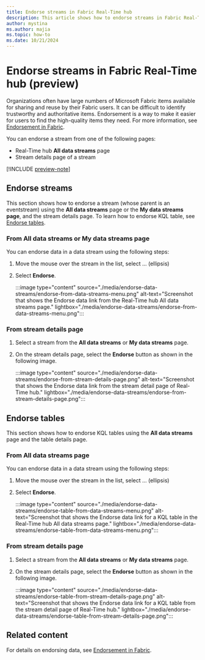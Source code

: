 ```yaml
---
title: Endorse streams in Fabric Real-Time hub
description: This article shows how to endorse streams in Fabric Real-Time hub.
author: mystina
ms.author: majia
ms.topic: how-to
ms.date: 10/21/2024
---
```


# Endorse streams in Fabric Real-Time hub (preview)

Organizations often have large numbers of Microsoft Fabric items available for sharing and reuse by their Fabric users. It can be difficult to identify trustworthy and authoritative items. Endorsement is a way to make it easier for users to find the high-quality items they need. For more information, see [Endorsement in Fabric](../get-started/endorsement-promote-certify.md).

You can endorse a stream from one of the following pages:

- Real-Time hub **All data streams** page
- Stream details page of a stream

[!INCLUDE [preview-note](./includes/preview-note.md)]

## Endorse streams

This section shows how to endorse a stream (whose parent is an eventstream) using the **All data streams** page or the **My data streams page**, and the stream details page. To learn how to endorse KQL table, see [Endorse tables](#endorse-tables).

### From All data streams or My data streams page

You can endorse data in a data stream using the following steps:

1. Move the mouse over the stream in the list, select ... (ellipsis)
1. Select **Endorse**.

    :::image type="content" source="./media/endorse-data-streams/endorse-from-data-streams-menu.png" alt-text="Screenshot that shows the Endorse data link from the Real-Time hub All data streams page." lightbox="./media/endorse-data-streams/endorse-from-data-streams-menu.png":::

### From stream details page

1. Select a stream from the **All data streams** or **My data streams** page.
1. On the stream details page, select the **Endorse** button as shown in the following image.

    :::image type="content" source="./media/endorse-data-streams/endorse-from-stream-details-page.png" alt-text="Screenshot that shows the Endorse data link from the stream detail page of Real-Time hub." lightbox="./media/endorse-data-streams/endorse-from-stream-details-page.png":::

## Endorse tables

This section shows how to endorse KQL tables using the **All data streams** page and the table details page.

### From All data streams page

You can endorse data in a data stream using the following steps:

1. Move the mouse over the stream in the list, select ... (ellipsis)
1. Select **Endorse**.

    :::image type="content" source="./media/endorse-data-streams/endorse-table-from-data-streams-menu.png" alt-text="Screenshot that shows the Endorse data link for a KQL table in the Real-Time hub All data streams page." lightbox="./media/endorse-data-streams/endorse-table-from-data-streams-menu.png":::

### From stream details page

1. Select a stream from the **All data streams** or **My data streams** page.
1. On the stream details page, select the **Endorse** button as shown in the following image.

    :::image type="content" source="./media/endorse-data-streams/endorse-table-from-stream-details-page.png" alt-text="Screenshot that shows the Endorse data link for a KQL table from the stream detail page of Real-Time hub." lightbox="./media/endorse-data-streams/endorse-table-from-stream-details-page.png":::

## Related content

For details on endorsing data, see [Endorsement in Fabric](../get-started/endorsement-promote-certify.md).
